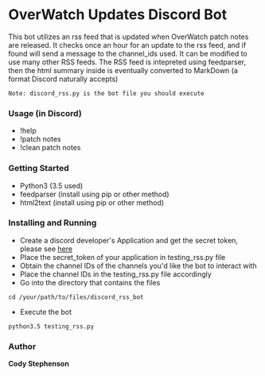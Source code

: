 # OverWatch Updates Discord Bot
This bot utilizes an rss feed that is updated when OverWatch patch notes are released. It checks once an hour for an update to the rss feed, and if found will send a message to the channel_ids used. It can be modified to use many other RSS feeds. The RSS feed is intepreted using feedparser, then the html summary inside is eventually converted to MarkDown (a format Discord naturally accepts)
```
Note: discord_rss.py is the bot file you should execute
```
### Usage (in Discord)
* !help
* !patch notes
* !clean patch notes

### Getting Started
* Python3 (3.5 used)
* feedparser (install using pip or other method)
* html2text (install using pip or other method)

### Installing and Running
* Create a discord developer's Application and get the secret token, please see [here](https://github.com/reactiflux/discord-irc/wiki/Creating-a-discord-bot-&-getting-a-token)
* Place the secret_token of your application in testing_rss.py file
* Obtain the channel IDs of the channels you'd like the bot to interact with
* Place the channel IDs in the testing_rss.py file accordingly
* Go into the directory that contains the files
```
cd /your/path/to/files/discord_rss_bot
```
* Execute the bot
```
python3.5 testing_rss.py
```

### Author
**Cody Stephenson**


